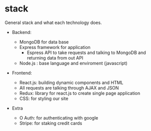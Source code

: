 # stack 
General stack and what each technology does. 

- Backend: 
  - MongoDB for data base
  - Express framework for application 
    - Espress API to take requests and talking to MongoDB and returning data from out API
  - Node.js : base language and enviroment (javascript)

- Frontend: 
  - React.js: building dynamic components and HTML 
  - All requests are talking through AJAX and JSON
  - Redux: library for react.js to create single page application 
  - CSS: for styling our site

- Extra
  - O Auth: for authenticating with google 
  - Stripe: for staking credit cards

